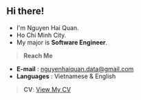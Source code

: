 ## Hi there!
- I'm Nguyen Hai Quan.
- Ho Chi Minh City.
- My major is <b>Software Engineer</b>.
 <!-- - Currently pursuing research in <b>Computer Vision</b> and <b>Deep Learning</b>.-->
 <!-- - Open to collaborating on exciting <b>projects</b> related to software development, AI, and machine learning. -->

 <!-- > **Research Interests**
- <b>Deep Learning</b>: Focusing on model optimization, neural networks.
- <b>Computer Vision</b>: Exploring image processing, pattern recognition, and object detection techniques.
  -->
> **Reach Me**
- <b>E-mail</b> : nguyenhaiquan.data@gmail.com
- <b>Languages</b> : Vietnamese & English

> **CV**: [View My CV](https://drive.google.com/file/d/1D4-a4j8DfUbLPiHEC3T3ekxE4d3cBgfC/view)
 <!-- - **E-mail** : quannvhqe180068@fpt.edu.vn -->
